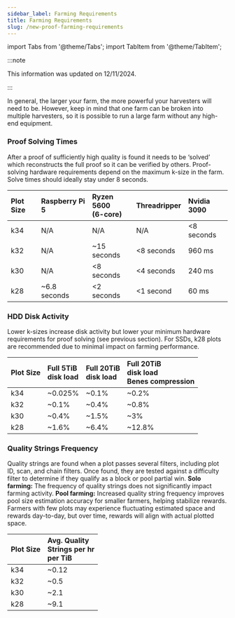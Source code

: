 ```yaml
---
sidebar_label: Farming Requirements
title: Farming Requirements
slug: /new-proof-farming-requirements
---
```


import Tabs from '@theme/Tabs';
import TabItem from '@theme/TabItem';

:::note

This information was updated on 12/11/2024.

:::

In general, the larger your farm, the more powerful your harvesters will need to be. However, keep in mind that one farm can be broken into multiple harvesters, so it is possible to run a large farm without any high-end equipment.

### Proof Solving Times

After a proof of sufficiently high quality is found it needs to be ‘solved’ which reconstructs the full proof so it can be verified by others. Proof-solving hardware requirements depend on the maximum k-size in the farm. Solve times should ideally stay under 8 seconds.

| Plot Size | Raspberry Pi 5    | Ryzen 5600 <br/> (6-core) | Threadripper   | Nvidia 3090    |
| :-------- | :---------------- | :------------------------ | :------------- | :------------- |
| k34       | N/A               | N/A                       | N/A            | &#60;8 seconds |
| k32       | N/A               | &#126;15 seconds          | &#60;8 seconds | 960 ms         |
| k30       | N/A               | &#60;8 seconds            | &#60;4 seconds | 240 ms         |
| k28       | &#126;6.8 seconds | &#60;2 seconds            | &#60;1 second  | 60 ms          |

### HDD Disk Activity

Lower k-sizes increase disk activity but lower your minimum hardware requirements for proof solving (see previous section). For SSDs, k28 plots are recommended due to minimal impact on farming performance.

| Plot Size | Full 5TiB <br/> disk load | Full 20TiB <br/> disk load | Full 20TiB <br/> disk load <br/> Benes compression |
| :-------- | :------------------------ | :------------------------- | :------------------------------------------------- |
| k34       | &#126;0.025%              | &#126;0.1%                 | &#126;0.2%                                         |
| k32       | &#126;0.1%                | &#126;0.4%                 | &#126;0.8%                                         |
| k30       | &#126;0.4%                | &#126;1.5%                 | &#126;3%                                           |
| k28       | &#126;1.6%                | &#126;6.4%                 | &#126;12.8%                                        |

### Quality Strings Frequency

Quality strings are found when a plot passes several filters, including plot ID, scan, and chain filters. Once found, they are tested against a difficulty filter to determine if they qualify as a block or pool partial win.
**Solo farming:** The frequency of quality strings does not significantly impact farming activity.
**Pool farming:** Increased quality string frequency improves pool size estimation accuracy for smaller farmers, helping stabilize rewards. Farmers with few plots may experience fluctuating estimated space and rewards day-to-day, but over time, rewards will align with actual plotted space.

| Plot Size | Avg. Quality <br/> Strings per hr <br/> per TiB |
| :-------- | :---------------------------------------------- |
| k34       | &#126;0.12                                      |
| k32       | &#126;0.5                                       |
| k30       | &#126;2.1                                       |
| k28       | &#126;9.1                                       |
